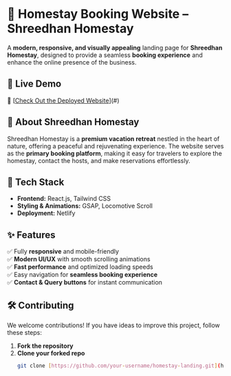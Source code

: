 # 🏡 Homestay Booking Website – Shreedhan Homestay

A **modern, responsive, and visually appealing** landing page for **Shreedhan Homestay**, designed to provide a seamless **booking experience** and enhance the online presence of the business.

## 🚀 Live Demo
🔗 [[Check Out the Deployed Website](https://shredhanhomestay.netlify.app/)](#)  

## 🏡 About Shreedhan Homestay
Shreedhan Homestay is a **premium vacation retreat** nestled in the heart of nature, offering a peaceful and rejuvenating experience. The website serves as the **primary booking platform**, making it easy for travelers to explore the homestay, contact the hosts, and make reservations effortlessly.

## 🔧 Tech Stack
- **Frontend:** React.js, Tailwind CSS  
- **Styling & Animations:** GSAP, Locomotive Scroll  
- **Deployment:** Netlify  

## ✨ Features
✅ Fully **responsive** and mobile-friendly  
✅ **Modern UI/UX** with smooth scrolling animations  
✅ **Fast performance** and optimized loading speeds  
✅ Easy navigation for **seamless booking experience**  
✅ **Contact & Query buttons** for instant communication  

## 🛠️ Contributing
We welcome contributions! If you have ideas to improve this project, follow these steps:  

1. **Fork the repository**  
2. **Clone your forked repo**  
   ```bash
   git clone [https://github.com/your-username/homestay-landing.git](https://github.com/himanshuu004/Shreedhan-Demo-Start.git)
